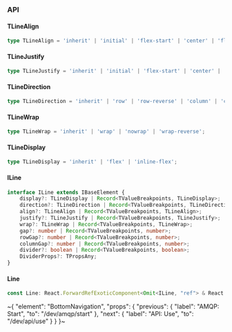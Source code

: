 

### API

#### TLineAlign

```ts
type TLineAlign = 'inherit' | 'initial' | 'flex-start' | 'center' | 'flex-end' | 'baseline' | 'stretch';
```

#### TLineJustify

```ts
type TLineJustify = 'inherit' | 'initial' | 'flex-start' | 'center' | 'flex-end' | 'space-around' | 'space-between' | 'space-evenly';
```

#### TLineDirection

```ts
type TLineDirection = 'inherit' | 'row' | 'row-reverse' | 'column' | 'column-reverse';
```

#### TLineWrap

```ts
type TLineWrap = 'inherit' | 'wrap' | 'nowrap' | 'wrap-reverse';
```

#### TLineDisplay

```ts
type TLineDisplay = 'inherit' | 'flex' | 'inline-flex';
```

#### ILine

```ts
interface ILine extends IBaseElement {
    display?: TLineDisplay | Record<TValueBreakpoints, TLineDisplay>;
    direction?: TLineDirection | Record<TValueBreakpoints, TLineDirection>;
    align?: TLineAlign | Record<TValueBreakpoints, TLineAlign>;
    justify?: TLineJustify | Record<TValueBreakpoints, TLineJustify>;
    wrap?: TLineWrap | Record<TValueBreakpoints, TLineWrap>;
    gap?: number | Record<TValueBreakpoints, number>;
    rowGap?: number | Record<TValueBreakpoints, number>;
    columnGap?: number | Record<TValueBreakpoints, number>;
    divider?: boolean | Record<TValueBreakpoints, boolean>;
    DividerProps?: TPropsAny;
}
```

#### Line

```ts
const Line: React.ForwardRefExoticComponent<Omit<ILine, "ref"> & React.RefAttributes<unknown>>;
```

~{
  "element": "BottomNavigation",
  "props": {
    "previous": {
      "label": "AMQP: Start",
      "to": "/dev/amqp/start"
    },
    "next": {
      "label": "API: Use",
      "to": "/dev/api/use"
    }
  }
}~
